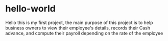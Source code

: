 # hello-world
Hello this is my first project, the main purpose of this project is to help business owners to view their employee's details, records their Cash advance, and compute their payroll depending on the rate of the employee 
